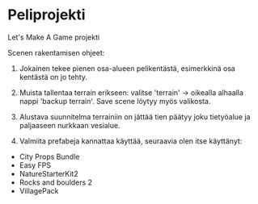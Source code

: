# Peliprojekti
Let's Make A Game projekti

Scenen rakentamisen ohjeet:

1. Jokainen tekee pienen osa-alueen pelikentästä, esimerkkinä osa kentästä on jo tehty.
2. Muista tallentaa terrain erikseen: valitse 'terrain' -> oikealla alhaalla nappi 'backup terrain'. Save scene löytyy myös valikosta.
3. Alustava suunnitelma terrainiin on jättää tien päätyy joku tietyöalue ja paljaaseen nurkkaan vesialue.

4. Valmiita prefabeja kannattaa käyttää, seuraavia olen itse käyttänyt:
- City Props Bundle
- Easy FPS
- NatureStarterKit2
- Rocks and boulders 2
- VillagePack
